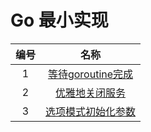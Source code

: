 # Go 最小实现

| 编号 |                             名称                             |
| :--: | :----------------------------------------------------------: |
|  1   | [等待goroutine完成](https://github.com/GiHccTpD/golang-minimal-implement/blob/main/wait_goroutine_exit/README.md) |
|  2   | [优雅地关闭服务](https://github.com/GiHccTpD/golang-minimal-implement/blob/main/graceful_shutdwon/README.md) |
|  3   | [选项模式初始化参数](https://github.com/GiHccTpD/golang-minimal-implement/blob/main/optional/README.md) |
